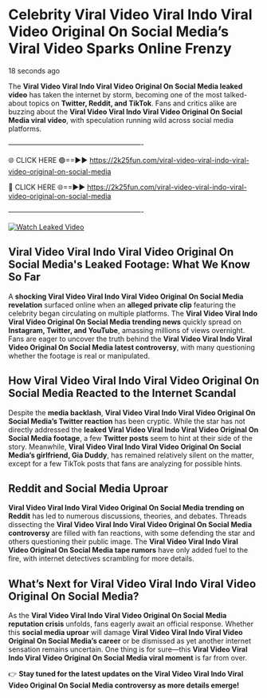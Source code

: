 # Celebrity Viral Video Viral Indo Viral Video Original On Social Media’s Viral Video Sparks Online Frenzy

18 seconds ago

The **Viral Video Viral Indo Viral Video Original On Social Media leaked video** has taken the internet by storm, becoming one of the most talked-about topics on **Twitter, Reddit, and TikTok**. Fans and critics alike are buzzing about the **Viral Video Viral Indo Viral Video Original On Social Media viral video**, with speculation running wild across social media platforms.

———————————————————-

🌐 CLICK HERE 🟢==►► https://2k25fun.com/viral-video-viral-indo-viral-video-original-on-social-media

🔴 CLICK HERE 🌐==►► https://2k25fun.com/viral-video-viral-indo-viral-video-original-on-social-media

———————————————————-

[![Watch Leaked Video](https://miro.medium.com/v2/resize:fit:828/format:webp/1*cilzJN44JGOrTw9NJCrNHA.gif "Watch Leaked Video")](https://2k25fun.com/viral-video-viral-indo-viral-video-original-on-social-media)

## **Viral Video Viral Indo Viral Video Original On Social Media's Leaked Footage: What We Know So Far**  
A **shocking Viral Video Viral Indo Viral Video Original On Social Media revelation** surfaced online when an **alleged private clip** featuring the celebrity began circulating on multiple platforms. The **Viral Video Viral Indo Viral Video Original On Social Media trending news** quickly spread on **Instagram, Twitter, and YouTube**, amassing millions of views overnight. Fans are eager to uncover the truth behind the **Viral Video Viral Indo Viral Video Original On Social Media latest controversy**, with many questioning whether the footage is real or manipulated.  

## **How Viral Video Viral Indo Viral Video Original On Social Media Reacted to the Internet Scandal**  
Despite the **media backlash**, **Viral Video Viral Indo Viral Video Original On Social Media’s Twitter reaction** has been cryptic. While the star has not directly addressed the **leaked Viral Video Viral Indo Viral Video Original On Social Media footage**, a few **Twitter posts** seem to hint at their side of the story. Meanwhile, **Viral Video Viral Indo Viral Video Original On Social Media’s girlfriend, Gia Duddy**, has remained relatively silent on the matter, except for a few TikTok posts that fans are analyzing for possible hints.  

## **Reddit and Social Media Uproar**  
**Viral Video Viral Indo Viral Video Original On Social Media trending on Reddit** has led to numerous discussions, theories, and debates. Threads dissecting the **Viral Video Viral Indo Viral Video Original On Social Media controversy** are filled with fan reactions, with some defending the star and others questioning their public image. The **Viral Video Viral Indo Viral Video Original On Social Media tape rumors** have only added fuel to the fire, with internet detectives scrambling for more details.  

## **What’s Next for Viral Video Viral Indo Viral Video Original On Social Media?**  
As the **Viral Video Viral Indo Viral Video Original On Social Media reputation crisis** unfolds, fans eagerly await an official response. Whether this **social media uproar** will damage **Viral Video Viral Indo Viral Video Original On Social Media’s career** or be dismissed as yet another internet sensation remains uncertain. One thing is for sure—this **Viral Video Viral Indo Viral Video Original On Social Media viral moment** is far from over.  

👉 **Stay tuned for the latest updates on the Viral Video Viral Indo Viral Video Original On Social Media controversy as more details emerge!**  